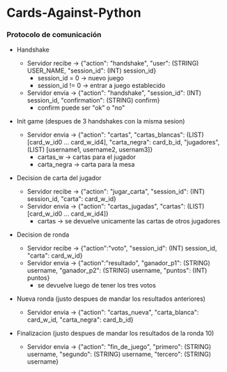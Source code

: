 # Cards-Against-Python

### Protocolo de comunicación
- Handshake
  - Servidor recibe -> {"action": "handshake", "user": (STRING) USER_NAME, "session_id": (INT) session_id}
    - session_id = 0  -> nuevo juego
    - session_id != 0 -> entrar a juego establecido
  - Servidor envia  -> {"action": "handshake", "session_id": (INT) session_id, "confirmation": (STRING) confirm}
    - confirm puede ser "ok" o "no"

- Init game (despues de  3 handshakes con la misma sesion)
  - Servidor envia  -> {"action": "cartas", "cartas_blancas": (LIST) [card_w_id0 ... card_w_id4], "carta_negra": card_b_id, "jugadores", (LIST) [username1, username2, usernam3]}
    - cartas_w -> cartas para el jugador
    - carta_negra -> carta para la mesa
    
- Decision de carta del jugador
  - Servidor recibe -> {"action": "jugar_carta", "session_id": (INT) session_id, "carta": card_w_id}
  - Servidor envia  -> {"action": "cartas_jugadas", "cartas": (LIST) [card_w_id0 ... card_w_id4]}
    - cartas -> se devuelve unicamente las cartas de otros jugadores

- Decision de ronda
  - Servidor recibe -> {"action":"voto", "session_id": (INT) session_id, "carta": card_w_id}
  - Servidor envia  -> {"action":"resultado", "ganador_p1": (STRING) username, "ganador_p2": (STRING) username, "puntos": (INT) puntos}
    - se devuelve luego de tener los tres votos

- Nueva ronda (justo despues de mandar los resultados anteriores)
  - Servidor envia  -> {"action": "cartas_nueva", "carta_blanca": card_w_id, "carta_negra": card_b_id}
    
- Finalizacion (justo despues de mandar los resultados de la ronda 10)
  - Servidor envia  -> {"action": "fin_de_juego", "primero": (STRING) username, "segundo": (STRING) username, "tercero": (STRING) username}
  
   
 
 
  
  
